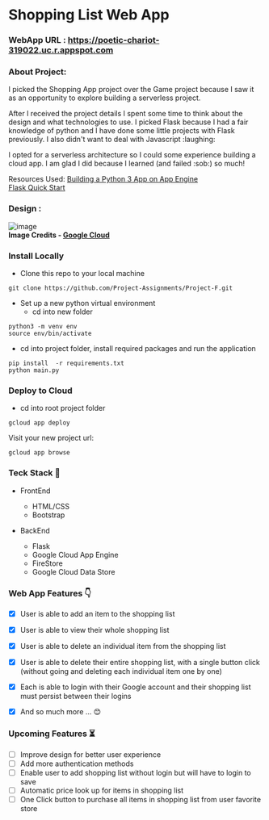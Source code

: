 # Shopping List Web App

### WebApp URL : https://poetic-chariot-319022.uc.r.appspot.com

### About Project:
<div>
<p>I picked the Shopping App project over the Game project
because I saw it as an opportunity to explore building a serverless
project.</p>
<p>After I received the project details I spent some time to think
about the design and what technologies to use. I picked Flask
because I had a fair knowledge of python and I have done some little
projects with Flask previously. I also didn't want to deal with Javascript :laughing: </p>

<p>I opted for a serverless architecture so I could some experience building
a cloud app. I am glad I did because I learned (and failed :sob:) so much!</p>
</div>

Resources Used:
<a href="https://cloud.google.com/appengine/docs/standard/python3/building-app">Building a Python 3 App on App Engine</a><br>
<a href="https://flask.palletsprojects.com/en/1.0.x/quickstart/#">Flask Quick Start</a>

### Design :

![image](https://storage.googleapis.com/gweb-cloudblog-publish/images/firebase-aunthentication0s8a.max-700x700.PNG)
<br><b>Image Credits - <a href= "https://cloud.google.com/blog/products/gcp/how-to-authenticate-users-on-google-app-engine-using-firebase">Google Cloud</a></b>


### Install Locally
- Clone this repo to your local machine
```
git clone https://github.com/Project-Assignments/Project-F.git
```

- Set up a new python virtual environment
    - cd into new folder
```
python3 -m venv env
source env/bin/activate
```

- cd into project folder, install required packages and run the application

```
pip install  -r requirements.txt
python main.py
```

### Deploy to Cloud
- cd into root project folder
```
gcloud app deploy
```

Visit your new project url:
```
gcloud app browse
```

### Teck Stack :hammer:
- FrontEnd
    - HTML/CSS
    - Bootstrap
    

- BackEnd
    - Flask
    - Google Cloud App Engine
    - FireStore
    - Google Cloud Data Store


### Web App Features :point_down:

- [x] User is able to add an item to the shopping list
- [x] User is able to view their whole shopping list
- [x] User is able to delete an individual item from the shopping list
- [x] User is able to delete their entire shopping list, with a single button click (without going and deleting each individual item one by one) 
- [x] Each is able to login with their Google account and their shopping list must persist between their logins
- [x] And so much more ... :blush: 


### Upcoming Features :hourglass_flowing_sand:
- [ ] Improve design for better user experience
- [ ] Add more authentication methods
- [ ] Enable user to add shopping list without login but will have to login to save
- [ ] Automatic price look up for items in shopping list
- [ ] One Click button to purchase all items in shopping list from user favorite store
